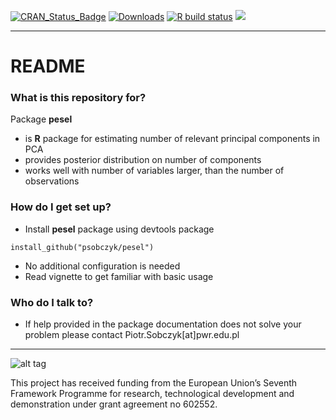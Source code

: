 

[![CRAN_Status_Badge](https://www.r-pkg.org/badges/version/pesel)](https://CRAN.R-project.org/package=pesel)
[![Downloads](https://cranlogs.r-pkg.org/badges/pesel)](https://CRAN.R-project.org/package=pesel)
[![R build status](https://github.com/psobczyk/pesel/workflows/R-CMD-check/badge.svg)](https://github.com/psobczyk/pesel/actions?query=workflow%3AR-CMD-check)
[<img src="http://www.ideal.rwth-aachen.de/wp-content/uploads/2013/08/banner1.png">](http://www.ideal.rwth-aachen.de/)

-------------

# README #

### What is this repository for? ###

Package **pesel**

* is **R** package for estimating number of relevant principal components in PCA
* provides posterior distribution on number of components
* works well with number of variables larger, than the number of observations


### How do I get set up? ###

* Install **pesel** package using devtools package
```
install_github("psobczyk/pesel")
```
* No additional configuration is needed
* Read vignette to get familiar with basic usage

### Who do I talk to? ###
* If help provided in the package documentation does not solve your problem
please contact Piotr.Sobczyk[at]pwr.edu.pl

-------------
![alt tag](http://www.ideal.rwth-aachen.de/wp-content/uploads/2014/03/EU_logo_flag_yellow_small-without-padding.png)

This project has received funding from the European Union’s
Seventh Framework Programme for research, technological
development and demonstration under grant agreement no 602552.

